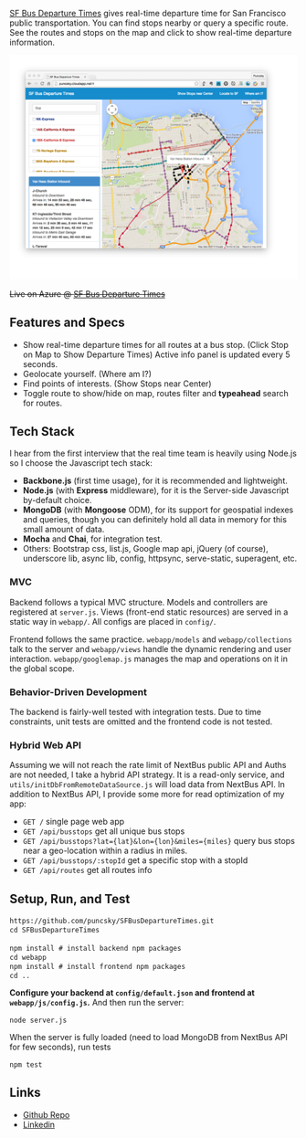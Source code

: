 [SF Bus Departure Times](http://puncsky.cloudapp.net/) gives real-time departure time for San Francisco public transportation.
You can find stops nearby or query a specific route. See the routes and stops on the map and click to
show real-time departure information.

![SF Bus Departure Times screen shot](https://raw.githubusercontent.com/puncsky/SFBusDepartureTimes/master/screen-shot.png)


<del>Live on Azure @ [SF Bus Departure Times](http://puncsky.cloudapp.net/)</del>

## Features and Specs

- Show real-time departure times for all routes at a bus stop. (Click Stop on Map to Show Departure Times) Active info
panel is updated every 5 seconds.
- Geolocate yourself. (Where am I?)
- Find points of interests. (Show Stops near Center)
- Toggle route to show/hide on map, routes filter and **typeahead** search for routes.

## Tech Stack

I hear from the first interview that the real time team is heavily using Node.js so I choose the Javascript tech stack:

- **Backbone.js** (first time usage), for it is recommended and lightweight.
- **Node.js** (with **Express** middleware), for it is the Server-side Javascript by-default choice.
- **MongoDB** (with **Mongoose** ODM), for its support for geospatial indexes and queries, though you can definitely 
hold all data in memory for this small amount of data.
- **Mocha** and **Chai**, for integration test.
- Others: Bootstrap css, list.js, Google map api, jQuery (of course), underscore lib, async lib, config, 
httpsync, serve-static, superagent, etc.

### MVC

Backend follows a typical MVC structure. Models and controllers are registered at
`server.js`. Views (front-end static resources) are served in a static way in `webapp/`.
All configs are placed in `config/`.

Frontend follows the same practice. `webapp/models` and `webapp/collections` talk to the server and `webapp/views`
handle the dynamic rendering and user interaction. `webapp/googlemap.js` manages the map and operations on it in
the global scope. 

### Behavior-Driven Development

The backend is fairly-well tested with integration tests. Due to time constraints, unit tests are omitted and
the frontend code is not tested.

### Hybrid Web API

Assuming we will not reach the rate limit of NextBus public API and Auths are not needed, I take a hybrid API strategy.
It is a read-only service, and `utils/initDbFromRemoteDataSource.js` will load data from NextBus API. In addition to
NextBus API, I provide some more for read optimization of my app:

- `GET /` single page web app
- `GET /api/busstops` get all unique bus stops
- `GET /api/busstops?lat={lat}&lon={lon}&miles={miles}` query bus stops near a geo-location within a radius in miles.
- `GET /api/busstops/:stopId` get a specific stop with a stopId
- `GET /api/routes` get all routes info

## Setup, Run, and Test

    https://github.com/puncsky/SFBusDepartureTimes.git
    cd SFBusDepartureTimes

    npm install # install backend npm packages
    cd webapp
    npm install # install frontend npm packages
    cd ..

**Configure your backend at `config/default.json` and frontend at `webapp/js/config.js`.** And then run the server:
 
    node server.js

When the server is fully loaded (need to load MongoDB from NextBus API for few seconds), run tests

    npm test

## Links

- [Github Repo](https://github.com/puncsky/SFBusDepartureTimes)
- [Linkedin](https://www.linkedin.com/pub/tian-pan/31/8/753)
